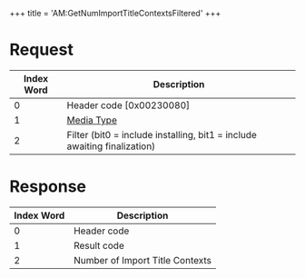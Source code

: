 +++
title = 'AM:GetNumImportTitleContextsFiltered'
+++

# Request

| Index Word | Description                                                              |
|------------|--------------------------------------------------------------------------|
| 0          | Header code \[0x00230080\]                                               |
| 1          | [Media Type](Filesystem_services#MediaType "wikilink")                   |
| 2          | Filter (bit0 = include installing, bit1 = include awaiting finalization) |

# Response

| Index Word | Description                     |
|------------|---------------------------------|
| 0          | Header code                     |
| 1          | Result code                     |
| 2          | Number of Import Title Contexts |